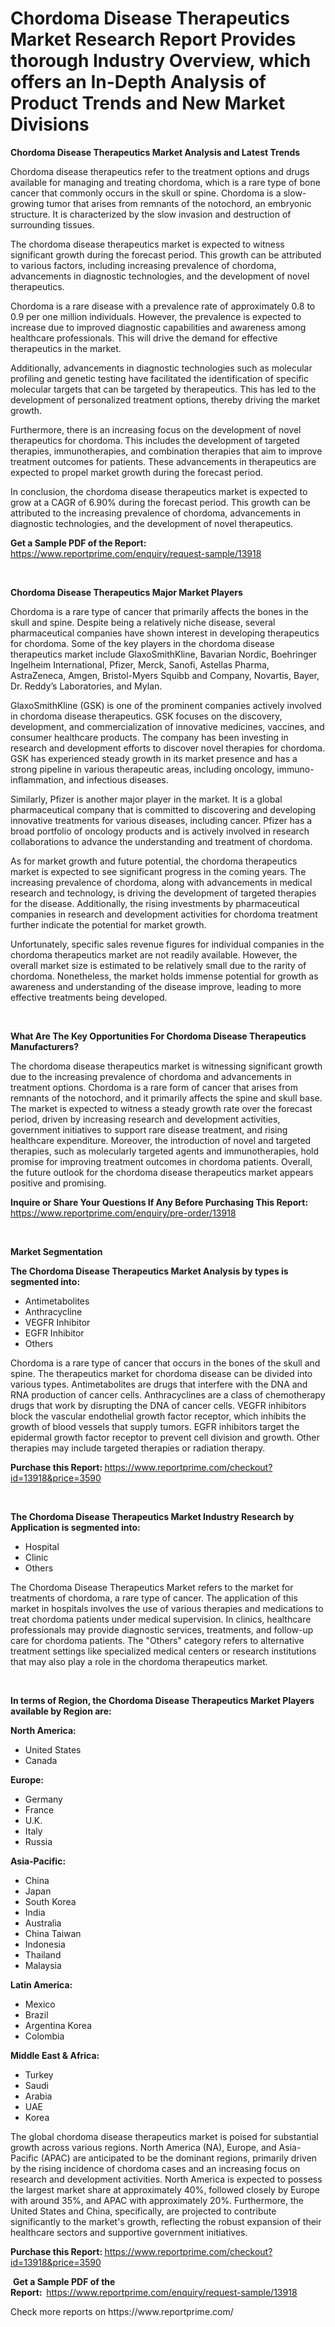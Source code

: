 <p><h1>Chordoma Disease Therapeutics Market Research Report Provides thorough Industry Overview, which offers an In-Depth Analysis of Product Trends and New Market Divisions</h1></p><p><strong>Chordoma Disease Therapeutics Market Analysis and Latest Trends</strong></p>
<p><p>Chordoma disease therapeutics refer to the treatment options and drugs available for managing and treating chordoma, which is a rare type of bone cancer that commonly occurs in the skull or spine. Chordoma is a slow-growing tumor that arises from remnants of the notochord, an embryonic structure. It is characterized by the slow invasion and destruction of surrounding tissues.</p><p>The chordoma disease therapeutics market is expected to witness significant growth during the forecast period. This growth can be attributed to various factors, including increasing prevalence of chordoma, advancements in diagnostic technologies, and the development of novel therapeutics.</p><p>Chordoma is a rare disease with a prevalence rate of approximately 0.8 to 0.9 per one million individuals. However, the prevalence is expected to increase due to improved diagnostic capabilities and awareness among healthcare professionals. This will drive the demand for effective therapeutics in the market.</p><p>Additionally, advancements in diagnostic technologies such as molecular profiling and genetic testing have facilitated the identification of specific molecular targets that can be targeted by therapeutics. This has led to the development of personalized treatment options, thereby driving the market growth.</p><p>Furthermore, there is an increasing focus on the development of novel therapeutics for chordoma. This includes the development of targeted therapies, immunotherapies, and combination therapies that aim to improve treatment outcomes for patients. These advancements in therapeutics are expected to propel market growth during the forecast period.</p><p>In conclusion, the chordoma disease therapeutics market is expected to grow at a CAGR of 6.90% during the forecast period. This growth can be attributed to the increasing prevalence of chordoma, advancements in diagnostic technologies, and the development of novel therapeutics.</p></p>
<p><strong>Get a Sample PDF of the Report:&nbsp;</strong> <a href="https://www.reportprime.com/enquiry/request-sample/13918">https://www.reportprime.com/enquiry/request-sample/13918</a></p>
<p>&nbsp;</p>
<p><strong>Chordoma Disease Therapeutics Major Market Players</strong></p>
<p><p>Chordoma is a rare type of cancer that primarily affects the bones in the skull and spine. Despite being a relatively niche disease, several pharmaceutical companies have shown interest in developing therapeutics for chordoma. Some of the key players in the chordoma disease therapeutics market include GlaxoSmithKline, Bavarian Nordic, Boehringer Ingelheim International, Pfizer, Merck, Sanofi, Astellas Pharma, AstraZeneca, Amgen, Bristol-Myers Squibb and Company, Novartis, Bayer, Dr. Reddy’s Laboratories, and Mylan.</p><p>GlaxoSmithKline (GSK) is one of the prominent companies actively involved in chordoma disease therapeutics. GSK focuses on the discovery, development, and commercialization of innovative medicines, vaccines, and consumer healthcare products. The company has been investing in research and development efforts to discover novel therapies for chordoma. GSK has experienced steady growth in its market presence and has a strong pipeline in various therapeutic areas, including oncology, immuno-inflammation, and infectious diseases.</p><p>Similarly, Pfizer is another major player in the market. It is a global pharmaceutical company that is committed to discovering and developing innovative treatments for various diseases, including cancer. Pfizer has a broad portfolio of oncology products and is actively involved in research collaborations to advance the understanding and treatment of chordoma.</p><p>As for market growth and future potential, the chordoma therapeutics market is expected to see significant progress in the coming years. The increasing prevalence of chordoma, along with advancements in medical research and technology, is driving the development of targeted therapies for the disease. Additionally, the rising investments by pharmaceutical companies in research and development activities for chordoma treatment further indicate the potential for market growth.</p><p>Unfortunately, specific sales revenue figures for individual companies in the chordoma therapeutics market are not readily available. However, the overall market size is estimated to be relatively small due to the rarity of chordoma. Nonetheless, the market holds immense potential for growth as awareness and understanding of the disease improve, leading to more effective treatments being developed.</p></p>
<p>&nbsp;</p>
<p><strong>What Are The Key Opportunities For Chordoma Disease Therapeutics Manufacturers?</strong></p>
<p><p>The chordoma disease therapeutics market is witnessing significant growth due to the increasing prevalence of chordoma and advancements in treatment options. Chordoma is a rare form of cancer that arises from remnants of the notochord, and it primarily affects the spine and skull base. The market is expected to witness a steady growth rate over the forecast period, driven by increasing research and development activities, government initiatives to support rare disease treatment, and rising healthcare expenditure. Moreover, the introduction of novel and targeted therapies, such as molecularly targeted agents and immunotherapies, hold promise for improving treatment outcomes in chordoma patients. Overall, the future outlook for the chordoma disease therapeutics market appears positive and promising.</p></p>
<p><strong>Inquire or Share Your Questions If Any Before Purchasing This Report:</strong> <a href="https://www.reportprime.com/enquiry/pre-order/13918">https://www.reportprime.com/enquiry/pre-order/13918</a></p>
<p>&nbsp;</p>
<p><strong>Market Segmentation</strong></p>
<p><strong>The Chordoma Disease Therapeutics Market Analysis by types is segmented into:</strong></p>
<p><ul><li>Antimetabolites</li><li>Anthracycline</li><li>VEGFR Inhibitor</li><li>EGFR Inhibitor</li><li>Others</li></ul></p>
<p><p>Chordoma is a rare type of cancer that occurs in the bones of the skull and spine. The therapeutics market for chordoma disease can be divided into various types. Antimetabolites are drugs that interfere with the DNA and RNA production of cancer cells. Anthracyclines are a class of chemotherapy drugs that work by disrupting the DNA of cancer cells. VEGFR inhibitors block the vascular endothelial growth factor receptor, which inhibits the growth of blood vessels that supply tumors. EGFR inhibitors target the epidermal growth factor receptor to prevent cell division and growth. Other therapies may include targeted therapies or radiation therapy.</p></p>
<p><strong>Purchase this Report:&nbsp;</strong><a href="https://www.reportprime.com/checkout?id=13918&price=3590">https://www.reportprime.com/checkout?id=13918&price=3590</a></p>
<p>&nbsp;</p>
<p><strong>The Chordoma Disease Therapeutics Market Industry Research by Application is segmented into:</strong></p>
<p><ul><li>Hospital</li><li>Clinic</li><li>Others</li></ul></p>
<p><p>The Chordoma Disease Therapeutics Market refers to the market for treatments of chordoma, a rare type of cancer. The application of this market in hospitals involves the use of various therapies and medications to treat chordoma patients under medical supervision. In clinics, healthcare professionals may provide diagnostic services, treatments, and follow-up care for chordoma patients. The "Others" category refers to alternative treatment settings like specialized medical centers or research institutions that may also play a role in the chordoma therapeutics market.</p></p>
<p>&nbsp;</p>
<p><strong>In terms of Region, the Chordoma Disease Therapeutics Market Players available by Region are:</strong></p>
<p>
    <p> <strong> North America: </strong>
        <ul>
            <li>United States</li>
            <li>Canada</li>
        </ul>
        </p> 
    <p> <strong> Europe: </strong>
        <ul>
            <li>Germany</li>
            <li>France</li>
            <li>U.K.</li>
            <li>Italy</li>
            <li>Russia</li>
        </ul>
        </p> 
    <p> <strong> Asia-Pacific: </strong>
        <ul>
            <li>China</li>
            <li>Japan</li>
            <li>South Korea</li>
            <li>India</li>
            <li>Australia</li>
            <li>China Taiwan</li>
            <li>Indonesia</li>
            <li>Thailand</li>
            <li>Malaysia</li>
        </ul>
        </p> 
    <p> <strong> Latin America: </strong>
        <ul>
            <li>Mexico</li>
            <li>Brazil</li>
            <li>Argentina Korea</li>
            <li>Colombia</li>
        </ul>
        </p> 
    <p> <strong> Middle East & Africa: </strong>
        <ul>
            <li>Turkey</li>
            <li>Saudi</li>
            <li>Arabia</li>
            <li>UAE</li>
            <li>Korea</li>
        </ul>
    </p>
    </p>
<p><p>The global chordoma disease therapeutics market is poised for substantial growth across various regions. North America (NA), Europe, and Asia-Pacific (APAC) are anticipated to be the dominant regions, primarily driven by the rising incidence of chordoma cases and an increasing focus on research and development activities. North America is expected to possess the largest market share at approximately 40%, followed closely by Europe with around 35%, and APAC with approximately 20%. Furthermore, the United States and China, specifically, are projected to contribute significantly to the market's growth, reflecting the robust expansion of their healthcare sectors and supportive government initiatives.</p></p>
<p><strong>Purchase this Report: </strong><a href="https://www.reportprime.com/checkout?id=13918&price=3590">https://www.reportprime.com/checkout?id=13918&price=3590</a></p>
<p>&nbsp;<strong>Get a Sample PDF of the Report:&nbsp;&nbsp;</strong><a href="https://www.reportprime.com/enquiry/request-sample/13918">https://www.reportprime.com/enquiry/request-sample/13918</a></p>
<p><strong></strong></p>
<p>Check more reports on https://www.reportprime.com/</p>